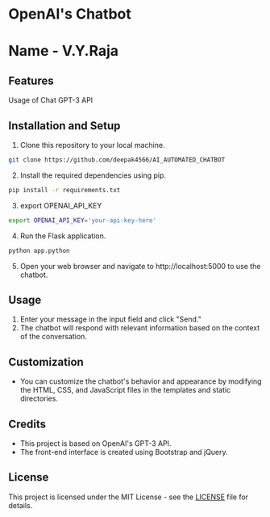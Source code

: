 # OpenAI's Chatbot 
# Name - V.Y.Raja


## Features
Usage of Chat GPT-3 API


## Installation and Setup

1. Clone this repository to your local machine.

```bash
git clone https://github.com/deepak4566/AI_AUTOMATED_CHATBOT
```

2. Install the required dependencies using pip.

```bash
pip install -r requirements.txt
```

3. export OPENAI_API_KEY

```bash
export OPENAI_API_KEY='your-api-key-here'
```

4. Run the Flask application.

```python
python app.python
```

5. Open your web browser and navigate to http://localhost:5000 to use the chatbot.

## Usage

1. Enter your message in the input field and click "Send."
2. The chatbot will respond with relevant information based on the context of the conversation.

## Customization

- You can customize the chatbot's behavior and appearance by modifying the HTML, CSS, and JavaScript files in the templates and static directories.

## Credits

- This project is based on OpenAI's GPT-3 API.
- The front-end interface is created using Bootstrap and jQuery.

## License

This project is licensed under the MIT License - see the [LICENSE](https://github.com/ServiceToMankind/openapi_chatbot/blob/main/LICENSE) file for details.
